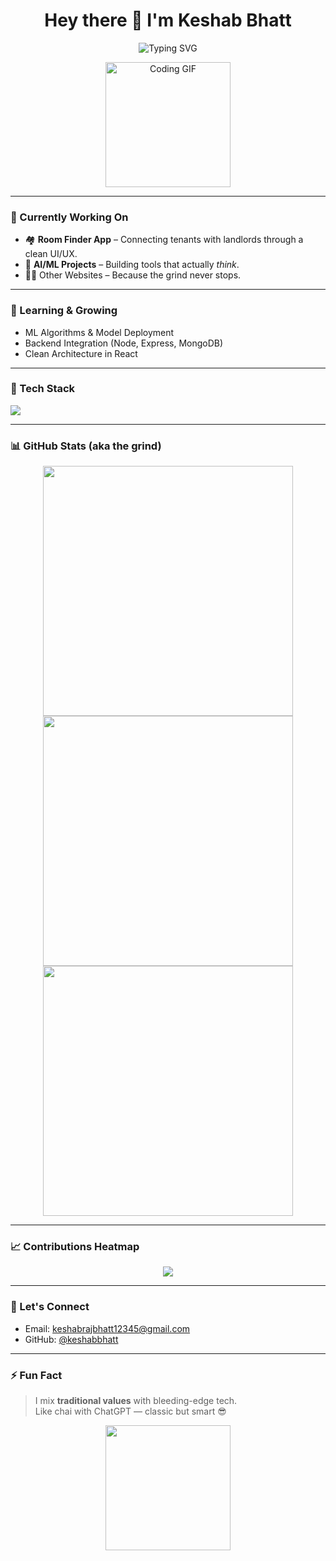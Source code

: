 <h1 align="center">Hey there 👋 I'm Keshab Bhatt</h1>

<p align="center">
  <img src="https://readme-typing-svg.demolab.com?font=Fira+Code&weight=500&pause=1000&color=F72798&center=true&vCenter=true&width=435&lines=FrontendDev,+AIlearner,+ProblemSolver;Building+Room+Finder+and+AI+Projects" alt="Typing SVG" />
</p>

<p align="center">
  <img src="https://media.giphy.com/media/qgQUggAC3Pfv687qPC/giphy.gif" width="200" alt="Coding GIF" />
</p>

---

### 🚀 Currently Working On
- 🏘️ **Room Finder App** – Connecting tenants with landlords through a clean UI/UX.
- 🤖 **AI/ML Projects** – Building tools that actually *think*.
- 🧑‍💻 Other Websites – Because the grind never stops.

---

### 🧠 Learning & Growing
- ML Algorithms & Model Deployment
- Backend Integration (Node, Express, MongoDB)
- Clean Architecture in React

---

### 🔧 Tech Stack
<p align="left">
  <img src="https://skillicons.dev/icons?i=html,css,js,react,tailwind,python,mongodb,mysql,nodejs,figma" />
</p>

---

### 📊 GitHub Stats (aka the grind)
<p align="center">
  <img src="https://github-readme-stats.vercel.app/api?username=keshabbhatt&show_icons=true&theme=radical&rank_icon=github&include_all_commits=true&count_private=true" width="400" />
  <img src="https://github-readme-streak-stats.herokuapp.com/?user=keshabbhatt&theme=radical" width="400" />
  <img src="https://github-readme-stats.vercel.app/api/top-langs/?username=keshabbhatt&layout=compact&theme=radical" width="400"/>
</p>

---

### 📈 Contributions Heatmap
<p align="center">
  <img src="https://github-readme-activity-graph.vercel.app/graph?username=keshabbhatt&theme=react-dark&hide_border=true" />
</p>

---

### 💬 Let's Connect
- Email: [keshabrajbhatt12345@gmail.com](mailto:keshabrajbhatt12345@gmail.com)
- GitHub: [@keshabbhatt](https://github.com/keshabbhatt)

---

### ⚡ Fun Fact  
> I mix **traditional values** with bleeding-edge tech.  
> Like chai with ChatGPT — classic but smart 😎

<p align="center">
  <img src="https://media.giphy.com/media/ZVik7pBtu9dNS/giphy.gif" width="200" />
</p>
